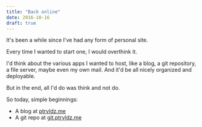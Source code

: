 ```yaml
---
title: "Back online"
date: 2016-10-16
draft: true
---
```


It's been a while since I've had any form of personal site.

Every time I wanted to start one, I would overthink it.

I'd think about the various apps I wanted to host, like a blog, a git repository, a file server, maybe even my own mail. And it'd be all nicely organized and deployable.

But in the end, all I'd do was think and not do.

So today, simple beginnings:

- A blog at [ptrvldz.me](https://ptrvldz.me)
- A git repo at [git.ptrvldz.me](https://git.ptrvldz.me)
